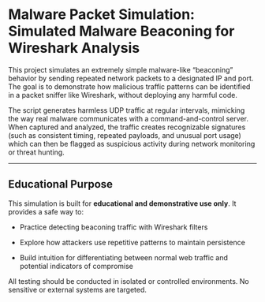 # Malware Packet Simulation: Simulated Malware Beaconing for Wireshark Analysis



This project simulates an extremely simple malware-like “beaconing” behavior by sending repeated network packets to a designated IP and port. The goal is to demonstrate how malicious traffic patterns can be identified in a packet sniffer like Wireshark, without deploying any harmful code.



The script generates harmless UDP traffic at regular intervals, mimicking the way real malware communicates with a command-and-control server. When captured and analyzed, the traffic creates recognizable signatures (such as consistent timing, repeated payloads, and unusual port usage) which can then be flagged as suspicious activity during network monitoring or threat hunting.



---



## Educational Purpose

This simulation is built for **educational and demonstrative use only**. It provides a safe way to:



- Practice detecting beaconing traffic with Wireshark filters

- Explore how attackers use repetitive patterns to maintain persistence

- Build intuition for differentiating between normal web traffic and potential indicators of compromise



All testing should be conducted in isolated or controlled environments. No sensitive or external systems are targeted.



